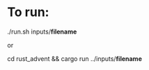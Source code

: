 <h1>To run:</h1>

./run.sh inputs/**filename**

or

cd rust\_advent && cargo run ../inputs/**filename**
